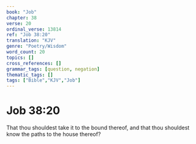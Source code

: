 ```yaml
---
book: "Job"
chapter: 38
verse: 20
ordinal_verse: 13814
ref: "Job 38:20"
translation: "KJV"
genre: "Poetry/Wisdom"
word_count: 20
topics: []
cross_references: []
grammar_tags: [question, negation]
thematic_tags: []
tags: ["Bible","KJV","Job"]
---
```


# Job 38:20

That thou shouldest take it to the bound thereof, and that thou shouldest know the paths to the house thereof?

